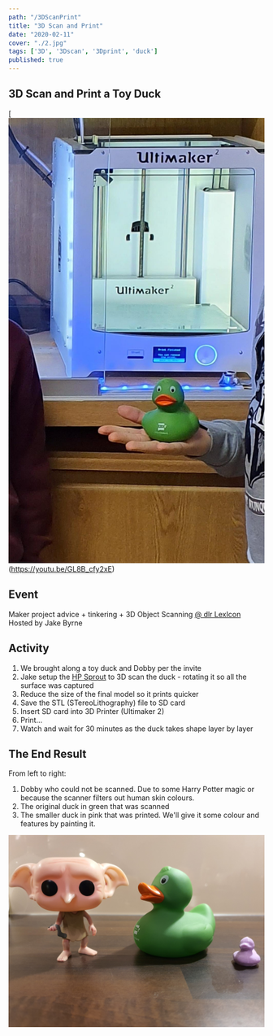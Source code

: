 ```yaml
---
path: "/3DScanPrint"
title: "3D Scan and Print"
date: "2020-02-11"
cover: "./2.jpg"
tags: ['3D', '3Dscan', '3Dprint', 'duck']
published: true
---
```



## 3D Scan and Print a Toy Duck

[![3DPrinter](./1.jpg)(https://youtu.be/GL8B_cfy2xE)

## Event

Maker project advice + tinkering + 3D Object Scanning [@ dlr LexIcon](https://maps.google.com/maps/api/staticmap?markers=icon%3Ahttps%3A%2F%2Fsecure.meetupstatic.com%2Fs%2Fimg%2F5961591462445047%2Fmup-custom-google-map-pin.png%7C53.292835%2C-6.132073&zoom=17&size=480x300&sensor=false&key=AIzaSyA3fSxhHZNQNfMjJuMFvmULACXrBfFz9jQ&signature=UpxPT8VNCTqPHQRTUanyjgXJqUE%3D) Hosted by Jake Byrne


## Activity

1. We brought along a toy duck and Dobby per the invite
2. Jake setup the [HP Sprout](https://www8.hp.com/us/en/campaigns/sprout-pro/overview.html) to 3D scan the duck - rotating it so all the surface was captured
3. Reduce the size of the final model so it prints quicker
4. Save the STL (STereoLithography) file to SD card
5. Insert SD card into 3D Printer (Ultimaker 2)
6. Print... 
7. Watch and wait for 30 minutes as the duck takes shape layer by layer

## The End Result

From left to right:
1. Dobby who could not be scanned. Due to some Harry Potter magic or because the scanner filters out human skin colours.
2. The original duck in green that was scanned
3. The smaller duck in pink that was printed. We'll give it some colour and features by painting it.



![result](./2.jpg)

